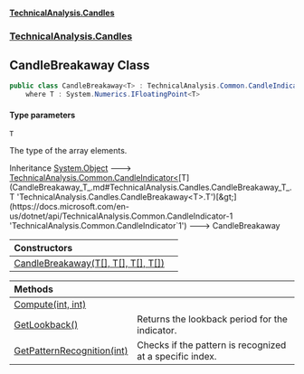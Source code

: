 #### [TechnicalAnalysis.Candles](TechnicalAnalysis.Candles.md 'TechnicalAnalysis.Candles')
### [TechnicalAnalysis.Candles](TechnicalAnalysis.Candles.md#TechnicalAnalysis.Candles 'TechnicalAnalysis.Candles')

## CandleBreakaway<T> Class

```csharp
public class CandleBreakaway<T> : TechnicalAnalysis.Common.CandleIndicator<T>
    where T : System.Numerics.IFloatingPoint<T>
```
#### Type parameters

<a name='TechnicalAnalysis.Candles.CandleBreakaway_T_.T'></a>

`T`

The type of the array elements.

Inheritance [System.Object](https://docs.microsoft.com/en-us/dotnet/api/System.Object 'System.Object') &#129106; [TechnicalAnalysis.Common.CandleIndicator&lt;](https://docs.microsoft.com/en-us/dotnet/api/TechnicalAnalysis.Common.CandleIndicator-1 'TechnicalAnalysis.Common.CandleIndicator`1')[T](CandleBreakaway_T_.md#TechnicalAnalysis.Candles.CandleBreakaway_T_.T 'TechnicalAnalysis.Candles.CandleBreakaway<T>.T')[&gt;](https://docs.microsoft.com/en-us/dotnet/api/TechnicalAnalysis.Common.CandleIndicator-1 'TechnicalAnalysis.Common.CandleIndicator`1') &#129106; CandleBreakaway<T>

| Constructors | |
| :--- | :--- |
| [CandleBreakaway(T[], T[], T[], T[])](CandleBreakaway_T_.CandleBreakaway(T[],T[],T[],T[]).md 'TechnicalAnalysis.Candles.CandleBreakaway<T>.CandleBreakaway(T[], T[], T[], T[])') | |

| Methods | |
| :--- | :--- |
| [Compute(int, int)](CandleBreakaway_T_.Compute(int,int).md 'TechnicalAnalysis.Candles.CandleBreakaway<T>.Compute(int, int)') | |
| [GetLookback()](CandleBreakaway_T_.GetLookback().md 'TechnicalAnalysis.Candles.CandleBreakaway<T>.GetLookback()') | Returns the lookback period for the indicator. |
| [GetPatternRecognition(int)](CandleBreakaway_T_.GetPatternRecognition(int).md 'TechnicalAnalysis.Candles.CandleBreakaway<T>.GetPatternRecognition(int)') | Checks if the pattern is recognized at a specific index. |

